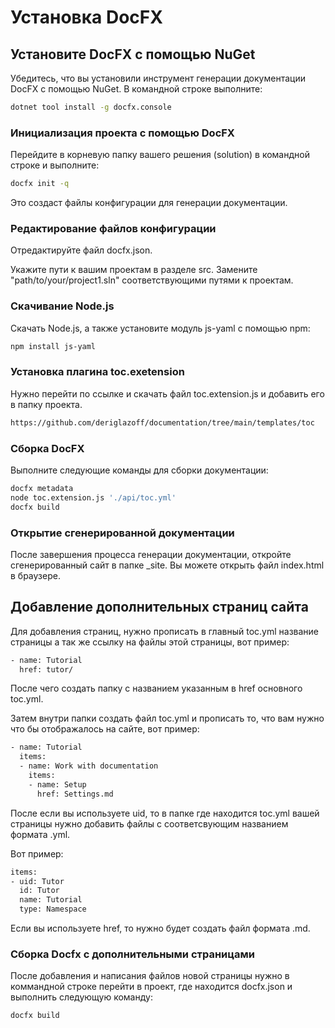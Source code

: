 # Установка DocFX

## Установите DocFX с помощью NuGet

Убедитесь, что вы установили инструмент генерации документации DocFX с помощью NuGet. В командной строке выполните:

```bash
dotnet tool install -g docfx.console
```

### Инициализация проекта с помощью DocFX

Перейдите в корневую папку вашего решения (solution) в командной строке и выполните:

```bash
docfx init -q
```

Это создаст файлы конфигурации для генерации документации.

### Редактирование файлов конфигурации

Отредактируйте файл docfx.json.

Укажите пути к вашим проектам в разделе src. Замените "path/to/your/project1.sln" соответствующими путями к проектам.

### Скачивание Node.js

Скачать Node.js, а также установите модуль js-yaml с помощью npm:

```bash
npm install js-yaml
```

### Установка плагина toc.exetension

Нужно перейти по ссылке и скачать файл toc.extension.js и добавить его в папку проекта.

```bash
https://github.com/deriglazoff/documentation/tree/main/templates/toc
```

### Сборка DocFX

Выполните следующие команды для сборки документации:

```bash
docfx metadata
node toc.extension.js './api/toc.yml'
docfx build
```

### Открытие сгенерированной документации

После завершения процесса генерации документации, откройте сгенерированный сайт в папке _site. Вы можете открыть файл index.html в браузере.

## Добавление дополнительных страниц сайта

Для добавления страниц, нужно прописать в главный toc.yml название страницы а так же ссылку на файлы этой страницы, вот пример:

```bash
- name: Tutorial
  href: tutor/
```

После чего создать папку с названием указанным в href основного toc.yml.

Затем внутри папки создать файл toc.yml и прописать то, что вам нужно что бы отображалось на сайте, вот пример:

```bash
- name: Tutorial
  items:
  - name: Work with documentation
    items:
    - name: Setup
      href: Settings.md
```

После если вы используете uid, то в папке где находится toc.yml вашей страницы нужно добавить файлы с соответсвующим названием формата .yml.

Вот пример:

```bash
items:
- uid: Tutor
  id: Tutor
  name: Tutorial
  type: Namespace
```

Если вы используете href, то нужно будет создать файл формата .md.

### Сборка Docfx с дополнительными страницами

После добавления и написания файлов новой страницы нужно в коммандной строке перейти в проект, где находится docfx.json и выполнить следующую команду:

```bash
docfx build
```
